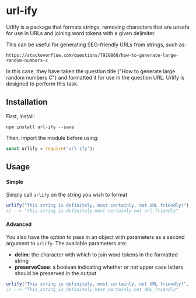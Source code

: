 # url-ify

Urlify is a package that formats strings, removing characters that are unsafe for use in URLs and joining word tokens with a given delimiter.

This can be useful for generating SEO-friendly URLs from strings, such as:
```
https://stackoverflow.com/questions/7920860/how-to-generate-large-random-numbers-c
```

In this case, they have taken the question title ("How to generate large random numbers C") and formatted it for use in the question URL. Urlify is designed to perform this task.

## Installation

First, install:
```
npm install url-ify --save
```

Then, import the module before using:
```javascript
const urlify = require('url-ify');
```

## Usage
#### Simple
Simply call `urlify` on the string you wish to format

```javascript
urlify("This string is definitely, most certainly, not URL friendly!");
// --> "this-string-is-definitely-most-certainly-not-url-friendly"
```

#### Advanced
You also have the option to pass in an object with parameters as a second argument to `urlify`. The available parameters are:
- **delim**: the character with which to join word tokens in the formatted string
- **preserveCase**: a boolean indicating whether or not upper case letters should be preserved in the output

```javascript
urlify("This string is definitely, most certainly, not URL friendly!", { delim: '_', preserveCase: true });
// --> "This_string_is_definitely_most_certainly_not_URL_friendly"
```
